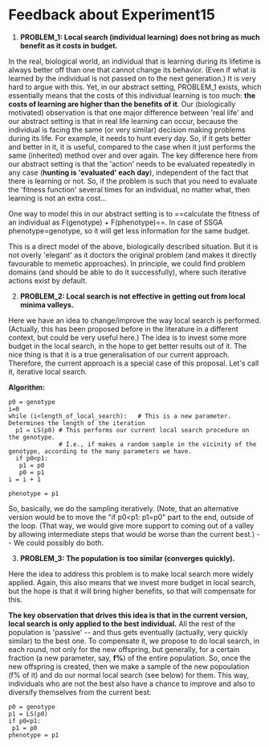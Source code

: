 # Feedback about Experiment15

1) **PROBLEM_1: Local search (individual learning) does not bring as much benefit as it costs in budget.** 

In the real, biological world, an individual that is learning during its lifetime is always better off than one that cannot change its behavior. (Even if what is learned by the individual is not passed on to the next generation.) It is very hard to argue with this. Yet, in our abstract setting, PROBLEM_1 exists, which essentially means that the costs of this individual learning is too much: **the costs of learning are higher than the benefits of it**. Our (biologically motivated) observation is that one major difference between 'real life' and our abstract setting is that in real life learning can occur, because the individual is facing the same (or very similar) decision making problems during its life. For example, it needs to hunt every day. So, if it gets better and better in it, it is useful, compared to the case when it just performs the same (inherited) method over and over again. The key difference here from our abstract setting is that the 'action' needs to be evaluated repeatedly in any case (**hunting is 'evaluated' each day**), independent of the fact that there is learning or not. So, if the problem is such that you need to evaluate the 'fitness function' several times for an individual, no matter what, then learning is not an extra cost...

One way to model this in our abstract setting is to ==calculate the fitness of an individual as F(genotype) + F(phenotype)==. In case of SSGA phenotype=genotype, so it will get less information for the same budget.

This is a direct model of the above, biologically described situation. But it is not overly 'elegant' as it doctors the original problem (and makes it directly favourable to memetic approaches). In principle, we could find problem domains (and should be able to do it successfully), where such iterative actions exist by default.

2) **PROBLEM_2: Local search is not effective in getting out from local minima valleys.** 

Here we have an idea to change/improve the way local search is performed. (Actually, this has been proposed before in the literature in a different context, but could be very useful here.) The idea is to invest some more budget in the local search, in the hope to get better results out of it. The nice thing is that it is a true generalisation of our current approach. Therefore, the current approach is a special case of this proposal. Let's call it, iterative local search.

**Algorithm:**

```
p0 = genotype
i=0
while (i<length_of_local_search):   # This is a new parameter. Determines the length of the iteration
  p1 = LS(p0) # This performs our current local search procedure on the genotype. 
              # I.e., if makes a random sample in the vicinity of the genotype, according to the many parameters we have.
  if p0<p1:  
   p1 = p0  
   p0 = p1
i = i + 1

phenotype = p1
```

So, basically, we do the sampling iteratively. (Note, that an alternative version would be to move the "if p0<p1: p1=p0" part to the end, outside of the loop. (That way, we would give more support to coming out of a valley by allowing intermediate steps that would be worse than the current best.)  -- We could possibly do both. 

3) **PROBLEM_3: The population is too similar (converges quickly).**

Here the idea to address this problem is to make local search more widely applied. Again, this also means that we invest more budget in local search, but the hope is that it will bring higher benefits, so that will compensate for this.

**The key observation that drives this idea is that in the current version, local search is only applied to the best individual.** All the rest of the population is 'passive' -- and thus gets eventually (actually, very quickly similar) to the best one. To compensate it, we propose to do local search, in each round, not only for the new offspring, but generally, for a certain fraction (a new parameter, say, **f%**) of the entire population. So, once the new offspring is created, then we make a sample of the new popoulation (f% of it) and do our normal local search (see below) for them. This way, individuals who are not the best also have a chance to improve and also to diversify themselves from the current best:

```
p0 = genotype
p1 = LS(p0)
if p0<p1:
 p1 = p0
phenotype = p1
```

